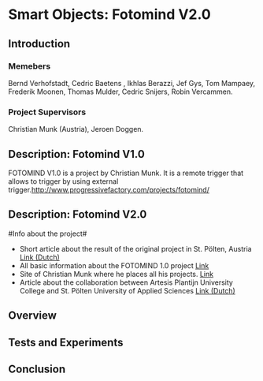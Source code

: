 # Smart Objects: Fotomind V2.0 #
## Introduction ##
### Memebers ###
Bernd Verhofstadt, Cedric Baetens , Ikhlas Berazzi, Jef Gys, Tom Mampaey, Frederik Moonen, Thomas Mulder, Cedric Snijers, Robin Vercammen.
### Project Supervisors ###
Christian Munk (Austria), Jeroen Doggen.

## Description: Fotomind V1.0 ##
 FOTOMIND V1.0 is a project by Christian Munk. It is a remote trigger that allows to trigger by using external trigger.http://www.progressivefactory.com/projects/fotomind/ 

## Description: Fotomind V2.0 ##



#Info about the project#

-  Short article about the result of the original project in St. Pölten, Austria
   [Link (Dutch)](http://eaict.ap.be/animation-summer-arduino-interaktiv/)
- All basic information about the FOTOMIND 1.0 project
   [Link](http://www.animationsummer.at/arduino-interaktiv/)
- Site of Christian Munk where he places all his projects.
   [Link](http://www.progressivefactory.com/)
- Article about the collaboration between Artesis Plantijn University College    and St. Pölten University of Applied Sciences
   [Link (Dutch)](https://www.ap.be/nieuws/experiment-met-computer-van-de-toekomst/2178)

## Overview ##


## Tests and Experiments
## Conclusion ##